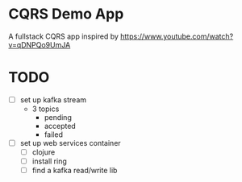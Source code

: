 # CQRS Demo App

A fullstack CQRS app inspired by https://www.youtube.com/watch?v=qDNPQo9UmJA


# TODO
- [ ] set up kafka stream
  - 3 topics
    - pending
    - accepted
    - failed
- [ ] set up web services container 
  - [ ] clojure
  - [ ] install ring
  - [ ] find a kafka read/write lib
